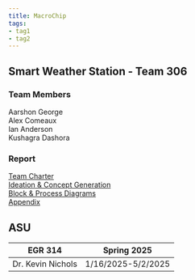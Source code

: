 ```yaml
---
title: MacroChip
tags:
- tag1
- tag2
---
```


## Smart Weather Station - Team 306

### Team Members

Aarshon George  
Alex Comeaux  
Ian Anderson  
Kushagra Dashora

### Report

[Team Charter](./report.md)  
[Ideation & Concept Generation](./ideation.md)  
[Block & Process Diagrams](./block.md)  
[Appendix](./appendix.md)

## ASU

EGR 314 | Spring 2025
----|--------
Dr. Kevin Nichols | 1/16/2025-5/2/2025
